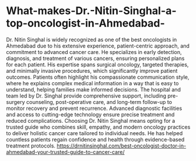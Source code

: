# What-makes-Dr.-Nitin-Singhal-a-top-oncologist-in-Ahmedabad-

Dr. Nitin Singhal is widely recognized as one of the best oncologists in Ahmedabad due to his extensive experience, patient-centric approach, and commitment to advanced cancer care. He specializes in early detection, diagnosis, and treatment of various cancers, ensuring personalized plans for each patient. His expertise spans surgical oncology, targeted therapies, and minimally invasive procedures, which significantly improve patient outcomes. Patients often highlight his compassionate communication style, where he explains complex medical information in a way that is easy to understand, helping families make informed decisions. The hospital and team led by Dr. Singhal provide comprehensive support, including pre-surgery counseling, post-operative care, and long-term follow-up to monitor recovery and prevent recurrence. Advanced diagnostic facilities and access to cutting-edge technology ensure precise treatment and reduced complications. Choosing Dr. Nitin Singhal means opting for a trusted guide who combines skill, empathy, and modern oncology practices to deliver holistic cancer care tailored to individual needs. He has helped countless patients regain confidence and health through evidence-based treatment protocols.
https://drnitinsinghal.com/best-oncologist-doctor-in-ahmedabad-your-trusted-guide-to-cancer-care/
